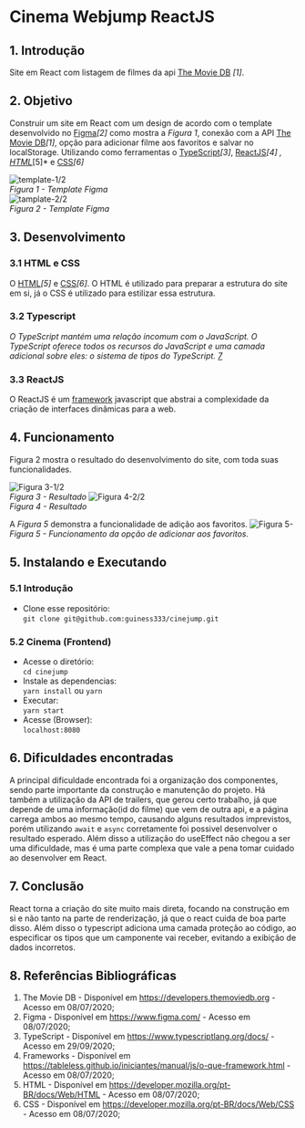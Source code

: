 # Cinema Webjump ReactJS
## 1. Introdução
Site em React com listagem de filmes da api [The Movie DB](https://developers.themoviedb.org) *[1]*.

## 2. Objetivo 
Construir um site em React com um design de acordo com o template desenvolvido no [Figma](https://www.figma.com/)*[2]* como mostra a *Figura 1*, conexão com a API [The Movie DB](https://developers.themoviedb.org)*[1]*, opção para adicionar filme aos favoritos e salvar no localStorage. Utilizando como ferramentas o [TypeScript](https://www.typescriptlang.org/docs/)*[3]*,  [ReactJS](https://pt-br.reactjs.org/docs/getting-started.html)*[4]*
*, [HTML](https://developer.mozilla.org/pt-BR/docs/Web/HTML)*[5]* e [CSS](https://developer.mozilla.org/pt-BR/docs/Web/CSS)*[6]*

![template-1/2](https://i.imgur.com/LjdecIJ.png)  
*Figura 1 - Template Figma*  
![tamplate-2/2](https://i.imgur.com/pKUwK2p.png)  
*Figura 2 - Template Figma*  
## 3. Desenvolvimento
### 3.1 HTML e CSS
O [HTML](https://developer.mozilla.org/pt-BR/docs/Web/HTML)*[5]* e [CSS](https://developer.mozilla.org/pt-BR/docs/Web/CSS)*[6]*.
O HTML é utilizado para preparar a estrutura do site em si, já o CSS é utilizado para estilizar essa estrutura. 
### 3.2 Typescript
*O TypeScript mantém uma relação incomum com o JavaScript. O TypeScript oferece todos os recursos do JavaScript e uma camada adicional sobre eles: o sistema de tipos do TypeScript.  [7](https://www.typescriptlang.org/docs/handbook/typescript-in-5-minutes.html)*
### 3.3 ReactJS
O ReactJS é um [framework](https://tableless.github.io/iniciantes/manual/js/o-que-framework.html) javascript que abstrai a complexidade da criação de interfaces dinâmicas para a web.

## 4. Funcionamento
Figura 2 mostra o resultado do desenvolvimento do site, com toda suas funcionalidades.

![Figura 3-1/2](https://i.imgur.com/JT3cgyw.png)  
*Figura 3 - Resultado*
![Figura 4-2/2](https://i.imgur.com/XDiEJUa.png)  
*Figura 4 - Resultado*  

A *Figura 5* demonstra a funcionalidade de adição aos favoritos.
![Figura 5-](https://i.imgur.com/Iq0AAU5.gif)    
*Figura 5 - Funcionamento da opção de adicionar aos favoritos.*
## 5. Instalando e Executando
### 5.1 Introdução
- Clone esse repositório:  
  `git clone git@github.com:guiness333/cinejump.git`
### 5.2 Cinema (Frontend)
- Acesse o diretório:  
  `cd cinejump`
- Instale as dependencias:  
  `yarn install` ou `yarn`
- Executar:  
  `yarn start`
- Acesse (Browser):  
  `localhost:8080`


## 6. Dificuldades encontradas
A principal dificuldade encontrada foi a organização dos componentes, sendo parte importante da construção e manutenção do projeto. Há também a utilização da API de trailers, que gerou certo trabalho, já que depende de uma informação(id do filme) que vem de outra api, e a página carrega ambos ao mesmo tempo, causando alguns resultados imprevistos, porém utilizando `await` e `async` corretamente foi possivel desenvolver o resultado esperado.
Além disso a utilização do useEffect não chegou a ser uma dificuldade, mas é uma parte complexa que vale a pena tomar cuidado ao desenvolver em React.


## 7. Conclusão
React torna a criação do site muito mais direta, focando na construção em si e não tanto na parte de renderização, já que o react cuida de boa parte disso. Além disso o typescript adiciona uma camada proteção ao código, ao especificar os tipos que um camponente vai receber, evitando a exibição de dados incorretos.

## 8. Referências Bibliográficas

1. The Movie DB - Disponível em https://developers.themoviedb.org - Acesso em 08/07/2020;
2. Figma - Disponível em https://www.figma.com/ - Acesso em 08/07/2020;
3. TypeScript - Disponível em https://www.typescriptlang.org/docs/ - Acesso em 29/09/2020;
4. Frameworks - Disponível em https://tableless.github.io/iniciantes/manual/js/o-que-framework.html - Acesso em 08/07/2020;
5. HTML - Disponível em https://developer.mozilla.org/pt-BR/docs/Web/HTML - Acesso em 08/07/2020;
6. CSS - Disponível em https://developer.mozilla.org/pt-BR/docs/Web/CSS - Acesso em 08/07/2020;
